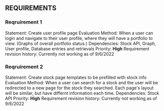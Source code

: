 ## **REQUIREMENTS**


### Reqruirement **1**

Statement: Create user profile page
Evaluation Method: When a user can login and navigate to their user profile, where they will have a portfolio to view. (Graphs of overall portfolio status.)
Dependencies: Stock API, Graph, User profile, Database entries and retrievals
Priority: **High**
Requirement revision history: Currently not working as of 9/6/2022

###  Reqruirement **2**

Statement: Create stock page templates to be prefilled with stock info
Evaluation Method: When a user can search for a stock and the user will be redirected to a new page for the stock they searched. Each page's layout will be similar, but have differnt information each time.
Dependencies: Stock API 
Priority: **High**
Requirement revision history: Currently not working as of 9/6/2022
